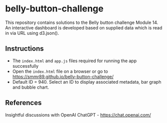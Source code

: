# belly-button-challenge


This repository contains solutions to the Belly button challenge Module 14. An interactive dashboard is developed based on supplied data which is read in via URL using d3.json().

## Instructions

* The `index.html` and `app.js` files required for running the app successfully
* Open the `index.html` file on a browser or go to https://smmr89.github.io/belly-button-challenge/
* Default ID = 940. Select an ID to display associated metadata, bar graph and bubble chart.

## References

Insightful discussions with OpenAI ChatGPT - https://chat.openai.com/